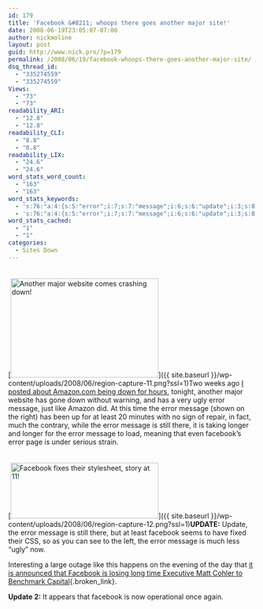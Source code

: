 ```yaml
---
id: 179
title: 'Facebook &#8211; whoops there goes another major site!'
date: 2008-06-19T23:05:07-07:00
author: nickmoline
layout: post
guid: http://www.nick.pro/?p=179
permalink: /2008/06/19/facebook-whoops-there-goes-another-major-site/
dsq_thread_id:
  - "335274559"
  - "335274559"
Views:
  - "73"
  - "73"
readability_ARI:
  - "12.8"
  - "12.8"
readability_CLI:
  - "8.8"
  - "8.8"
readability_LIX:
  - "24.6"
  - "24.6"
word_stats_word_count:
  - "163"
  - "163"
word_stats_keywords:
  - 's:76:"a:4:{s:5:"error";i:7;s:7:"message";i:6;s:6:"update";i:3;s:8:"facebook";i:3;}";'
  - 's:76:"a:4:{s:5:"error";i:7;s:7:"message";i:6;s:6:"update";i:3;s:8:"facebook";i:3;}";'
word_stats_cached:
  - "1"
  - "1"
categories:
  - Sites Down
---
```

[<img src="{{ site.baseurl }}/wp-content/uploads/2008/06/region-capture-11-300x201.png" alt="Another major website comes crashing down!" title="Facebook Down!" width="300" height="201" class="alignright size-medium wp-image-180" style="margin-top:20px" data-recalc-dims="1" />]({{ site.baseurl }}/wp-content/uploads/2008/06/region-capture-11.png?ssl=1)Two weeks ago [I posted about Amazon.com being down for hours](https://www.nick.pro/2008/06/06/amazon-down-but-not-out/), tonight, another major website has gone down without warning, and has a very ugly error message, just like Amazon did. At this time the error message (shown on the right) has been up for at least 20 minutes with no sign of repair, in fact, much the contrary, while the error message is still there, it is taking longer and longer for the error message to load, meaning that even facebook&#8217;s error page is under serious strain.

[<img src="{{ site.baseurl }}/wp-content/uploads/2008/06/region-capture-12-300x113.png" alt="Facebook fixes their stylesheet, story at 11!" title="Facebook fixes their stylesheet, story at 11!" width="300" height="113" class="alignleft size-medium wp-image-181" style="margin-top:20px" data-recalc-dims="1" />]({{ site.baseurl }}/wp-content/uploads/2008/06/region-capture-12.png?ssl=1)**UPDATE:** Update, the error message is still there, but at least facebook seems to have fixed their CSS, so as you can see to the left, the error message is much less &#8220;ugly&#8221; now.

Interesting a large outage like this happens on the evening of the day that [it is announced that Facebook is losing long time Executive Matt Cohler to Benchmark Capital](http://www.alleyinsider.com/2008/6/facebook_loses_long_time_exec){.broken_link}.

**Update 2:** It appears that facebook is now operational once again.